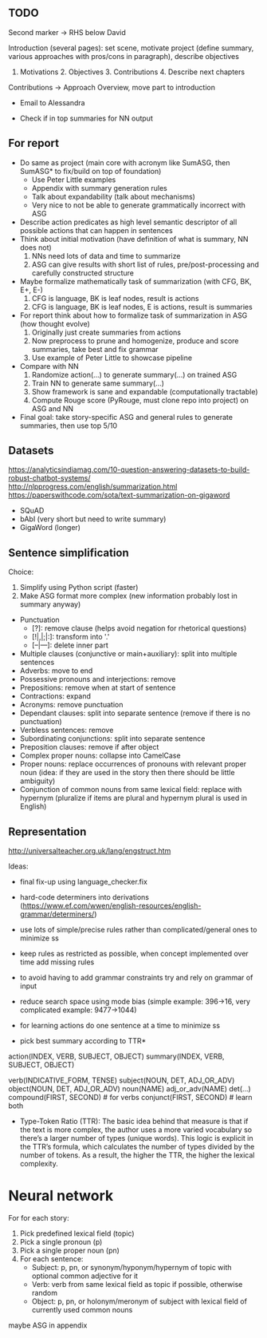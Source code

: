 ## TODO

Second marker -> RHS below David

Introduction (several pages): set scene, motivate project (define summary, various approaches with pros/cons in paragraph), describe objectives
1. Motivations 2. Objectives 3. Contributions 4. Describe next chapters

Contributions -> Approach Overview, move part to introduction

- Email to Alessandra

- Check if in top summaries for NN output

## For report

- Do same as project (main core with acronym like SumASG, then SumASG* to fix/build on top of foundation)
    - Use Peter Little examples
    - Appendix with summary generation rules
    - Talk about expandability (talk about mechanisms)
    - Very nice to not be able to generate grammatically incorrect with ASG
- Describe action predicates as high level semantic descriptor of all possible actions that can happen in sentences
- Think about initial motivation (have definition of what is summary, NN does not)
    1. NNs need lots of data and time to summarize
    2. ASG can give results with short list of rules, pre/post-processing and carefully constructed structure
- Maybe formalize mathematically task of summarization (with CFG, BK, E+, E-)
    1. CFG is language, BK is leaf nodes, result is actions
    2. CFG is language, BK is leaf nodes, E is actions, result is summaries
- For report think about how to formalize task of summarization in ASG (how thought evolve)
    1. Originally just create summaries from actions
    2. Now preprocess to prune and homogenize, produce and score summaries, take best and fix grammar
    3. Use example of Peter Little to showcase pipeline
- Compare with NN
    1. Randomize action(...) to generate summary(...) on trained ASG
    2. Train NN to generate same summary(...)
    3. Show framework is sane and expandable (computationally tractable)
    4. Compute Rouge score (PyRouge, must clone repo into project) on ASG and NN
- Final goal: take story-specific ASG and general rules to generate summaries, then use top 5/10

## Datasets

https://analyticsindiamag.com/10-question-answering-datasets-to-build-robust-chatbot-systems/
http://nlpprogress.com/english/summarization.html
https://paperswithcode.com/sota/text-summarization-on-gigaword

- SQuAD
- bAbI (very short but need to write summary)
- GigaWord (longer)

## Sentence simplification

Choice:
1. Simplify using Python script (faster)
2. Make ASG format more complex (new information probably lost in summary anyway)

- Punctuation
    - [?]: remove clause (helps avoid negation for rhetorical questions)
    - [!|,|;|:]: transform into '.'
    - [–|—]: delete inner part
- Multiple clauses (conjunctive or main+auxiliary): split into multiple sentences
- Adverbs: move to end
- Possessive pronouns and interjections: remove
- Prepositions: remove when at start of sentence
- Contractions: expand
- Acronyms: remove punctuation
- Dependant clauses: split into separate sentence (remove if there is no punctuation)
- Verbless sentences: remove
- Subordinating conjunctions: split into separate sentence
- Preposition clauses: remove if after object
- Complex proper nouns: collapse into CamelCase
- Proper nouns: replace occurrences of pronouns with relevant proper noun (idea: if they are used in the story then there should be little ambiguity)
- Conjunction of common nouns from same lexical field: replace with hypernym (pluralize if items are plural and hypernym plural is used in English)

## Representation

http://universalteacher.org.uk/lang/engstruct.htm

Ideas:
- final fix-up using language_checker.fix
- hard-code determiners into derivations (https://www.ef.com/wwen/english-resources/english-grammar/determiners/)
- use lots of simple/precise rules rather than complicated/general ones to minimize ss
- keep rules as restricted as possible, when concept implemented over time add missing rules
- to avoid having to add grammar constraints try and rely on grammar of input

- reduce search space using mode bias (simple example: 396->16, very complicated example: 9477->1044)
- for learning actions do one sentence at a time to minimize ss
- pick best summary according to TTR*

action(INDEX, VERB, SUBJECT, OBJECT)
summary(INDEX, VERB, SUBJECT, OBJECT)

verb(INDICATIVE_FORM, TENSE)
subject(NOUN, DET, ADJ_OR_ADV)
object(NOUN, DET, ADJ_OR_ADV)
noun(NAME)
adj_or_adv(NAME)
det(...)
compound(FIRST, SECOND)  # for verbs
conjunct(FIRST, SECOND)  # learn both

* Type-Token Ratio (TTR): The basic idea behind that measure is that if the text is more complex, the author uses a more varied vocabulary so there’s a larger number of types (unique words). This logic is explicit in the TTR’s formula, which calculates the number of types divided by the number of tokens. As a result, the higher the TTR, the higher the lexical complexity.

# Neural network

For for each story:
1. Pick predefined lexical field (topic)
2. Pick a single pronoun (p)
3. Pick a single proper noun (pn)
4. For each sentence:
    - Subject: p, pn, or synonym/hyponym/hypernym of topic with optional common adjective for it
    - Verb: verb from same lexical field as topic if possible, otherwise random
    - Object: p, pn, or holonym/meronym of subject with lexical field of currently used common nouns

maybe ASG in appendix